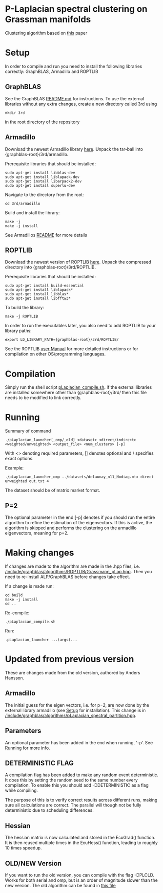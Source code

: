 
# P-Laplacian spectral clustering on Grassman manifolds
Clustering algorithm based on [this](https://link.springer.com/article/10.1007/s10994-021-06108-1) paper
# Setup    
In order to compile and run you need to install the following libraries correctly: GraphBLAS, Armadillo and ROPTLIB
## GraphBLAS
See the GraphBLAS [README.md](README.md) for instructions.
To use the external libraries without any extra changes, create a new directory called 3rd using
```
mkdir 3rd
```
in the root directory of the repository
## Armadillo
Download the newest Armadillo library [here](https://arma.sourceforge.net/download.html). Unpack the tar-ball into {graphblas-root}/3rd/armadillo. 

Prerequisite libraries that should be installed:
```
sudo apt-get install libblas-dev
sudo apt-get install liblapack-dev
sudo apt-get install libarpack2-dev
sudo apt-get install superlu-dev
```

Navigate to the directory from the root:
```
cd 3rd/armadillo
```
Build and install the library:
```
make -j 
make -j install
```

See Armadillos [README](/3rd/armadillo/README.md) for more details
## ROPTLIB
Download the newest version of ROPTLIB [here](https://github.com/whuang08/ROPTLIB/releases). Unpack the compressed directory into {graphblas-root}/3rd/ROPTLIB. 

Prerequisite libraries that should be installed:
```
sudo apt-get install build-essential
sudo apt-get install liblapack*
sudo apt-get install libblas*
sudo apt-get install libfftw3*
```

To build the library:
```
make -j ROPTLIB
```

In order to run the executables later, you also need to add ROPTLIB to your library paths:
```
export LD_LIBRARY_PATH={graphblas-root}/3rd/ROPTLIB/
```

See the ROPTLIB [user Manual](https://github.com/whuang08/ROPTLIB/releases/download/0.8/USER_MANUAL_2020-08-11.pdf) for more detailed instructions or for compilation on other OS/programming languages.

# Compilation
Simply run the shell script [pLaplacian_compile.sh](./pLaplacian_compile.sh).
If the external libraries are installed somewhere other than {graphblas-root}/3rd/ then this file needs to be modified to link correctly.

# Running
Summary of command
```
./pLaplacian_launcher[_omp/_old] <dataset> <direct/indirect> <weighted/unweighted> <output_file> <num_clusters> [-p]
```
With <> denoting required parameters, [] denotes optional and / specifies exact options.

Example: 
```
./pLaplacian_launcher_omp ../datasets/delaunay_n11_Nodiag.mtx direct unweighted out.txt 4
```
The dataset should be of matrix market format.

## P=2
The optional parameter in the end [-p] denotes if you should run the entire algorithm to refine the estimation of the eigenvectors. If this is active, the algorithm is skipped and performs the clustering on the armadillo eigenvectors, meaning for p=2.

# Making changes
If changes are made to the algorithm are made in the .hpp files, i.e. [/include/graphblas/algorithms/ROPTLIB/Grassmann_pLap.hpp](/include/graphblas/algorithms/ROPTLIB/Grassmann_pLap.hpp). Then you need to re-install ALP/GraphBLAS before changes take effect. 

If a change is made run:
```
cd build 
make -j install
cd ..
```
Re-compile:
```
./pLaplacian_compile.sh
```
Run:
```
.pLaplacian_launcher ...(args)... 
```

# Updated from previous version
These are changes made from the old version, authored by Anders Hansson.

## Armadillo
The initial guess for the eigen vectors, i.e. for p=2, are now done by the external library armadillo (see [Setup](#setup) for installation).
This change is in [/include/graphblas/algorithms/pLaplacian_spectral_partition.hpp](/include/graphblas/algorithms/pLaplacian_spectral_partition.hpp).

## Parameters
An optional parameter has been added in the end when running, '-p'. 
See [Running](#running) for more info.

## DETERMINISTIC FLAG
A compilation flag has been added to make any random event deterministic. It does this by setting the random seed to the same number every compilation. To enable this you should add -DDETERMINISTIC as a flag while compiling.

The purpose of this is to verify correct results across different runs, making sure all calculations are correct. The parallel will though not be fully deterministic due to scheduling differences.

## Hessian
The hessian matrix is now calculated and stored in the EcuGrad() function. It is then reused multiple times in the EcuHess() function, leading to roughly 10 times speedup.

## OLD/NEW Version
If you want to run the old version, you can compile with the flag -DPLOLD. Works for both serial and omp, but is an order of magnitude slower than the new version. The old algorithm can be found in [this file](/include/graphblas/algorithms/ROPTLIB/Grassmann_pLap_old.hpp)

